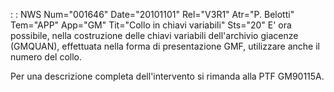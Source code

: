  :  : NWS Num="001646" Date="20101101" Rel="V3R1" Atr="P. Belotti" Tem="APP" App="GM" Tit="Collo in chiavi variabili" Sts="20"
E' ora possibile, nella costruzione delle chiavi variabili dell'archivio giacenze (GMQUAN), effettuata nella forma di presentazione GMF, utilizzare anche il numero del collo.

Per una descrizione completa dell'intervento si rimanda alla PTF GM90115A.
